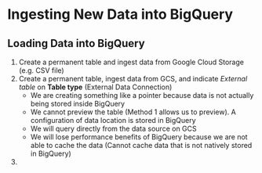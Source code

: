 # Ingesting New Data into BigQuery
## Loading Data into BigQuery
  1. Create a permanent table and ingest data from Google Cloud Storage (e.g. CSV file)
  2. Create a permanent table, ingest data from GCS, and indicate *External table* on **Table type** (External Data Connection)
      * We are creating something like a pointer because data is not actually being stored inside BigQuery
      * We cannot preview the table (Method 1 allows us to preview). A configuration of data location is stored in BigQuery
      * We will query directly from the data source on GCS
      * We will lose performance benefits of BigQuery because we are not able to cache the data (Cannot cache data that is not natively stored in BigQuery)
  3. 
